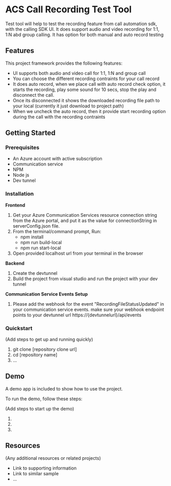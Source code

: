 # ACS Call Recording Test Tool

Test tool will help to test the recording feature from call automation sdk, with the calling SDK UI. It does support audio and video recording for 1:1, 1:N abd group calling.
It has option for both manual and auto record testing

## Features

This project framework provides the following features:

* UI supports both audio and video call for 1:1, 1:N and group call
* You can choose the different recording contraints for your call record
* It does auto record, when we place call with auto record check option, it starts the recording, play some sound for 10 secs, stop the play and disconnect the call.
* Once its disconnected it shows the downloaded recording file path to your local (currently it just download to project path)
* When we uncheck the auto record, then it provide start recording option during the call with the recording contraints

## Getting Started

### Prerequisites

* An Azure account with active subscription
* Communication service
* NPM
* Node js
* Dev tunnel

### Installation

**Frontend**
1. Get your Azure Communication Services resource connection string from the Azure portal, and put it as the value for connectionString in serverConfig.json file.
2. From the terminal/command prompt, Run:
   * npm install
   * npm run build-local
   * npm run start-local
3. Open provided localhost url from your terminal in the browser

**Backend**
1. Create the devtunnel 
2. Build the project from visual studio and run the project with your dev tunnel

**Communication Service Events Setup**
1. Please add the webhook for the event "RecordingFileStatusUpdated" in your communication service events. make sure your webhook endpoint points to your devtunnel url https://{devtunnelurl}/api/events
### Quickstart
(Add steps to get up and running quickly)

1. git clone [repository clone url]
2. cd [repository name]
3. ...


## Demo

A demo app is included to show how to use the project.

To run the demo, follow these steps:

(Add steps to start up the demo)

1.
2.
3.

## Resources

(Any additional resources or related projects)

- Link to supporting information
- Link to similar sample
- ...
